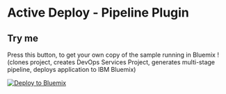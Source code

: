 # Active Deploy - Pipeline Plugin

## Try me 
Press this button, to get your own copy of the sample running in Bluemix ! (clones project, creates DevOps Services Project, generates multi-stage pipeline, deploys application to IBM Bluemix)

[![Deploy to Bluemix](https://bluemix.net/deploy/button.png)](https://bluemix.net/deploy?repository=https://github.com/Puquios/active-deploy.git)

